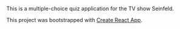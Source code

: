 This is a multiple-choice quiz application for the TV show Seinfeld.

This project was bootstrapped with [Create React App](https://github.com/facebookincubator/create-react-app).